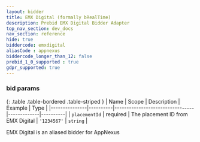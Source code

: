```yaml
---
layout: bidder
title: EMX Digital (formally bRealTime)
description: Prebid EMX Digital Bidder Adapter
top_nav_section: dev_docs
nav_section: reference
hide: true
biddercode: emxdigital
aliasCode : appnexus
biddercode_longer_than_12: false
prebid_1_0_supported : true
gdpr_supported: true
---
```



### bid params

{: .table .table-bordered .table-striped }
| Name          | Scope    | Description                     | Example     | Type     |
|---------------|----------|---------------------------------|-------------|----------|
| `placementId` | required | The placement ID from EMX Digital | `'1234567'` | `string` |

EMX Digital is an aliased bidder for AppNexus